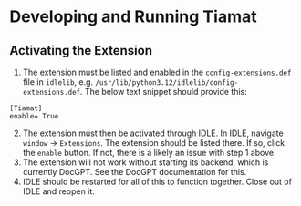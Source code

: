 # Developing and Running Tiamat

## Activating the Extension
1. The extension must be listed and enabled in the `config-extensions.def` file in `idlelib`, e.g. `/usr/lib/python3.12/idlelib/config-extensions.def`. The below text snippet should provide this:

```
[Tiamat]
enable= True
```

2. The extension must then be activated through IDLE. In IDLE, navigate `window` -> `Extensions`. The extension should be listed there. If so, click the `enable` button. If not, there is a likely an issue with step 1 above.
3. The extension will not work without starting its backend, which is currently DocGPT. See the DocGPT documentation for this.
4. IDLE should be restarted for all of this to function together. Close out of IDLE and reopen it.
